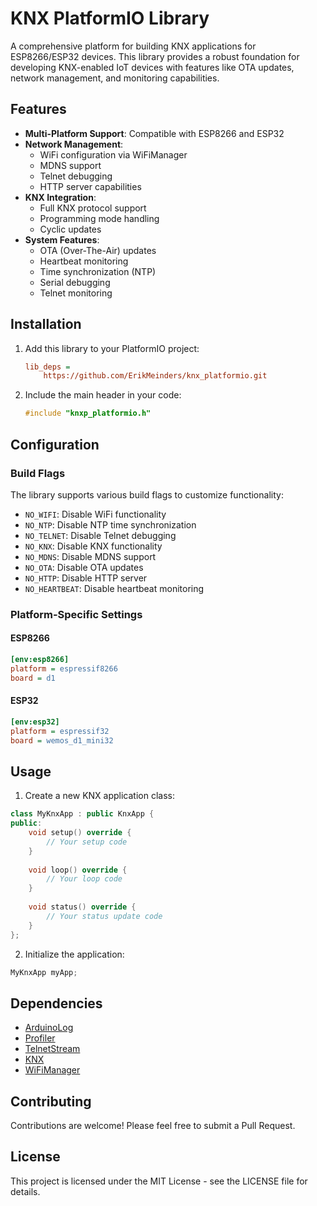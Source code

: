 # KNX PlatformIO Library

A comprehensive platform for building KNX applications for ESP8266/ESP32 devices. This library provides a robust foundation for developing KNX-enabled IoT devices with features like OTA updates, network management, and monitoring capabilities.

## Features

- **Multi-Platform Support**: Compatible with ESP8266 and ESP32
- **Network Management**:
  - WiFi configuration via WiFiManager
  - MDNS support
  - Telnet debugging
  - HTTP server capabilities
- **KNX Integration**:
  - Full KNX protocol support
  - Programming mode handling
  - Cyclic updates
- **System Features**:
  - OTA (Over-The-Air) updates
  - Heartbeat monitoring
  - Time synchronization (NTP)
  - Serial debugging
  - Telnet monitoring

## Installation

1. Add this library to your PlatformIO project:
   ```ini
   lib_deps =
       https://github.com/ErikMeinders/knx_platformio.git
   ```

2. Include the main header in your code:
   ```cpp
   #include "knxp_platformio.h"
   ```

## Configuration

### Build Flags

The library supports various build flags to customize functionality:

- `NO_WIFI`: Disable WiFi functionality
- `NO_NTP`: Disable NTP time synchronization
- `NO_TELNET`: Disable Telnet debugging
- `NO_KNX`: Disable KNX functionality
- `NO_MDNS`: Disable MDNS support
- `NO_OTA`: Disable OTA updates
- `NO_HTTP`: Disable HTTP server
- `NO_HEARTBEAT`: Disable heartbeat monitoring

### Platform-Specific Settings

#### ESP8266
```ini
[env:esp8266]
platform = espressif8266
board = d1
```

#### ESP32
```ini
[env:esp32]
platform = espressif32
board = wemos_d1_mini32
```

## Usage

1. Create a new KNX application class:
```cpp
class MyKnxApp : public KnxApp {
public:
    void setup() override {
        // Your setup code
    }
    
    void loop() override {
        // Your loop code
    }
    
    void status() override {
        // Your status update code
    }
};
```

2. Initialize the application:
```cpp
MyKnxApp myApp;
```

## Dependencies

- [ArduinoLog](https://github.com/thijse/Arduino-Log)
- [Profiler](https://github.com/erikmeinders/profiler)
- [TelnetStream](https://github.com/jandrassy/TelnetStream)
- [KNX](https://github.com/thelsing/knx)
- [WiFiManager](https://github.com/tzapu/WiFiManager)

## Contributing

Contributions are welcome! Please feel free to submit a Pull Request.

## License

This project is licensed under the MIT License - see the LICENSE file for details.
